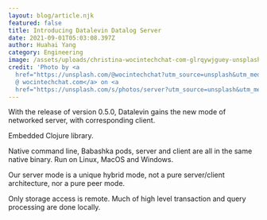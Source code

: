 ```yaml
---
layout: blog/article.njk
featured: false
title: Introducing Datalevin Datalog Server
date: 2021-09-01T05:03:08.397Z
author: Huahai Yang
category: Engineering
image: /assets/uploads/christina-wocintechchat-com-glrqywjguey-unsplash.jpg
credit: 'Photo by <a
  href="https://unsplash.com/@wocintechchat?utm_source=unsplash&utm_medium=referral&utm_content=creditCopyText">Christina
  @ wocintechchat.com</a> on <a
  href="https://unsplash.com/s/photos/server?utm_source=unsplash&utm_medium=referral&utm_content=creditCopyText">Unsplash</a>   '
---
```

With the release of version 0.5.0, Datalevin gains the new mode of networked server, with corresponding client.

Embedded Clojure library.

Native command line, Babashka pods, server and client are all in the same native binary. Run on Linux, MacOS and Windows.



Our server mode is a unique hybrid mode, not a pure server/client architecture, nor a pure peer mode.

Only storage access is remote. Much of high level transaction and query processing are done locally.